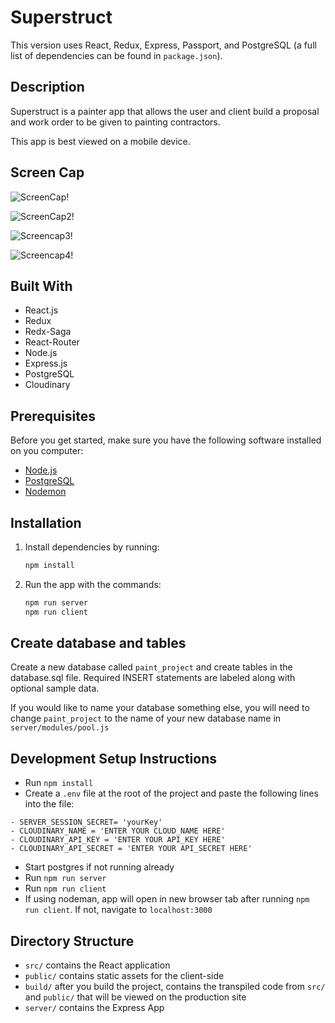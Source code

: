 # Superstruct

This version uses React, Redux, Express, Passport, and PostgreSQL (a full list of dependencies can be found in `package.json`).

## Description

Superstruct is a painter app that allows the user and client build a proposal and work order to be given to painting contractors.

This app is best viewed on a mobile device.

## Screen Cap

![ScreenCap!](screenshot1.png "cap1")

![ScreenCap2!](screenshot2.png "cap2")

![Screencap3!](screenshot3.png "cap3")

![Screencap4!](screenshot4.png "cap4")

## Built With

- React.js
- Redux
- Redx-Saga
- React-Router
- Node.js
- Express.js
- PostgreSQL
- Cloudinary

## Prerequisites

Before you get started, make sure you have the following software installed on you computer:

- [Node.js](https://nodejs.org/en/)
- [PostgreSQL](https://www.postgresql.org/)
- [Nodemon](https://nodemon.io/)

## Installation

1. Install dependencies by running:
   ```sh
   npm install
   ```
2. Run the app with the commands:
   ```sh
   npm run server
   npm run client
   ```

## Create database and tables

Create a new database called `paint_project` and create tables in the database.sql file. Required INSERT statements are labeled along with optional sample data.

If you would like to name your database something else, you will need to change `paint_project` to the name of your new database name in `server/modules/pool.js`

## Development Setup Instructions

- Run `npm install`
- Create a `.env` file at the root of the project and paste the following lines into the file:

```
- SERVER_SESSION_SECRET= 'yourKey'
- CLOUDINARY_NAME = 'ENTER YOUR CLOUD_NAME HERE'
- CLOUDINARY_API_KEY = 'ENTER YOUR API_KEY HERE'
- CLOUDINARY_API_SECRET = 'ENTER YOUR API_SECRET HERE'
```

- Start postgres if not running already
- Run `npm run server`
- Run `npm run client`
- If using nodeman, app will open in new browser tab after running `npm run client`. If not, navigate to `localhost:3000`

## Directory Structure

- `src/` contains the React application
- `public/` contains static assets for the client-side
- `build/` after you build the project, contains the transpiled code from `src/` and `public/` that will be viewed on the production site
- `server/` contains the Express App
